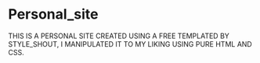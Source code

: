 # Personal_site
THIS IS A PERSONAL SITE CREATED USING A FREE TEMPLATED BY STYLE_SHOUT, I MANIPULATED IT TO MY LIKING USING PURE HTML AND CSS.
